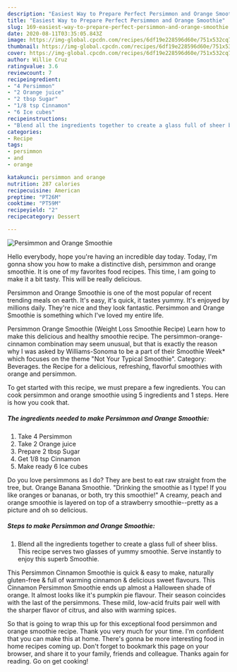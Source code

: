 ```yaml
---
description: "Easiest Way to Prepare Perfect Persimmon and Orange Smoothie"
title: "Easiest Way to Prepare Perfect Persimmon and Orange Smoothie"
slug: 169-easiest-way-to-prepare-perfect-persimmon-and-orange-smoothie
date: 2020-08-11T03:35:05.843Z
image: https://img-global.cpcdn.com/recipes/6df19e228596d60e/751x532cq70/persimmon-and-orange-smoothie-recipe-main-photo.jpg
thumbnail: https://img-global.cpcdn.com/recipes/6df19e228596d60e/751x532cq70/persimmon-and-orange-smoothie-recipe-main-photo.jpg
cover: https://img-global.cpcdn.com/recipes/6df19e228596d60e/751x532cq70/persimmon-and-orange-smoothie-recipe-main-photo.jpg
author: Willie Cruz
ratingvalue: 3.6
reviewcount: 7
recipeingredient:
- "4 Persimmon"
- "2 Orange juice"
- "2 tbsp Sugar"
- "1/8 tsp Cinnamon"
- "6 Ice cubes"
recipeinstructions:
- "Blend all the ingredients together to create a glass full of sheer bliss. This recipe serves two glasses of yummy smoothie. Serve instantly to enjoy this superb Smoothie."
categories:
- Recipe
tags:
- persimmon
- and
- orange

katakunci: persimmon and orange 
nutrition: 287 calories
recipecuisine: American
preptime: "PT26M"
cooktime: "PT59M"
recipeyield: "2"
recipecategory: Dessert

---
```



![Persimmon and Orange Smoothie](https://img-global.cpcdn.com/recipes/6df19e228596d60e/751x532cq70/persimmon-and-orange-smoothie-recipe-main-photo.jpg)

Hello everybody, hope you're having an incredible day today. Today, I'm gonna show you how to make a distinctive dish, persimmon and orange smoothie. It is one of my favorites food recipes. This time, I am going to make it a bit tasty. This will be really delicious.

Persimmon and Orange Smoothie is one of the most popular of recent trending meals on earth. It's easy, it's quick, it tastes yummy. It's enjoyed by millions daily. They're nice and they look fantastic. Persimmon and Orange Smoothie is something which I've loved my entire life.

Persimmon Orange Smoothie (Weight Loss Smoothie Recipe) Learn how to make this delicious and healthy smoothie recipe. The persimmon-orange-cinnamon combination may seem unusual, but that is exactly the reason why I was asked by Williams-Sonoma to be a part of their Smoothie Week* which focuses on the theme &#34;Not Your Typical Smoothie&#34;. Category: Beverages. the Recipe for a delicious, refreshing, flavorful smoothies with orange and persimmon.


To get started with this recipe, we must prepare a few ingredients. You can cook persimmon and orange smoothie using 5 ingredients and 1 steps. Here is how you cook that.

<!--inarticleads1-->

##### The ingredients needed to make Persimmon and Orange Smoothie:

1. Take 4 Persimmon
1. Take 2 Orange juice
1. Prepare 2 tbsp Sugar
1. Get 1/8 tsp Cinnamon
1. Make ready 6 Ice cubes


Do you love persimmons as I do? They are best to eat raw straight from the tree, but. Orange Banana Smoothie. &#34;Drinking the smoothie as I type! If you like oranges or bananas, or both, try this smoothie!&#34; A creamy, peach and orange smoothie is layered on top of a strawberry smoothie--pretty as a picture and oh so delicious. 

<!--inarticleads2-->

##### Steps to make Persimmon and Orange Smoothie:

1. Blend all the ingredients together to create a glass full of sheer bliss. This recipe serves two glasses of yummy smoothie. Serve instantly to enjoy this superb Smoothie.


This Persimmon Cinnamon Smoothie is quick &amp; easy to make, naturally gluten-free &amp; full of warming cinnamon &amp; delicious sweet flavours. This Cinnamon Persimmon Smoothie ends up almost a Halloween shade of orange. It almost looks like it&#39;s pumpkin pie flavour. Their season coincides with the last of the persimmons. These mild, low-acid fruits pair well with the sharper flavor of citrus, and also with warming spices. 

So that is going to wrap this up for this exceptional food persimmon and orange smoothie recipe. Thank you very much for your time. I'm confident that you can make this at home. There's gonna be more interesting food in home recipes coming up. Don't forget to bookmark this page on your browser, and share it to your family, friends and colleague. Thanks again for reading. Go on get cooking!
